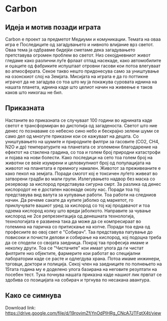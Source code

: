 # Carbon
## Идеја и мотив позади играта
Carbon е проект за предметот Медиуми и комуникации. Темата на оваа игра е Последиците од загадувањето и нивното влијание
врз светот. Оваа тема ја одбравме бидејќи сметаме дека загадувањето претставува огромен проблем во светот. Низ секојдневниот живот гледаме како различни луѓе фрлаат отпад насекаде, како автомобилите и оџаците од фабриките испуштаат отровни гасови кои потоа влегуваат во атмосферата. Секое такво нешто придонесува само за уништување на озонскиот слој на Земјата. Мисијата на играта е да го поттикне играчот да не загадува со тоа што му ја покажува суровата иднина на нашата планета, иднина каде што целиот начин на живеење е таков каков што никогаш не бил.

## Приказната
Настаните во приказната се случуваат 100 години во иднината каде светот е трансформиран во дистопија од загаденоста. Светот што ние денес го познаваме со небесно сино небо и бескрајно зелени шуми се само дел од многуте приказни кои се кажуваат на децата. Со уништувањето на шумите и природните филтри за гасовите (CO2, CH4, N2O и др) темпeратурите на планетата се зголемени благодарение на ефектот на стаклена градина, со тоа и голем број природни катастрофи и појава на нови болести. Како последици на сето тоа голем број на животни се веќе изумрени и целовкупниот број од популацијата на животот на планетата е премногу намален. Животот за преживеаните е како пекол на земјата. Поради смогот кој е токсичен луѓето живеат во затворени градби во мали групи. Излегувањето надвор без маска со резервоар за кислород представува сигурна смрт. За разлика од денес кислородот не е достапен насекаде околу нас. Поради тоа тој представува вид валута за купување работи. Тоа работи на следниов начин. Да речеме сакате да купите јаболко од маркетот, го
приклучувате вашиот уред за кислород со тој кај продавачот и тоа одзема кислород колку што вреди јаболкото. Направите за чување кислород не 2се репрезентација од денешната технологија, технологијата е развиена така да може да се компресираат во големина на паричка со притискање на копче. Поради тоа една од професиите во овој свет е "Собирач". Таа представува патување до повисоки и почисти делови и собирање на кислород, кој подоцна треба да се сподели со својата заедница. Покрај таа професија имаме 
и неколку други. Тоа се "Чистачите" кои имаат улога да ги чистат филтрите низ објектите, фармерите кои работат во специјални лаборатории каде се расте и одлегдува храна. Потоа 
имаме инжинери, трговци, доктори и полиција. Секој член на заедниците по полнењето на 15тата година му е доделено улога базирана на неговите резултати на посебен тест. Тука почнува нашата приказна каде нашиот лик првпат се здобива со позицијата на собирач и тргнува по несакана авантура.

## Како се симнува
Download link: https://drive.google.com/file/d/19rovimZfjYnOdPIHRg_CNcA7JTFqtX4t/view
